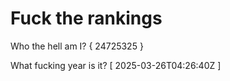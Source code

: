 # Fuck the rankings

Who the hell am I?
{ 24725325 }

What fucking year is it?
[ 2025-03-26T04:26:40Z ]
